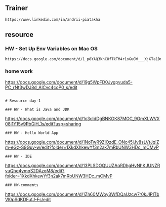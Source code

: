 
## Trainer 
```
https://www.linkedin.com/in/andrii-piatakha
```

## resource 
### HW - Set Up Env Variables on Mac OS
```
https://docs.google.com/document/d/1_p8YAQ3khC8fTkTM4r1oGuGW___XjGTa1DmMGaGMjA8/edit
```

###  home work
https://docs.google.com/document/d/19g5WpFD0Jygpvuda5-PC_rNt3wDJ8d_AICvc4coP0_s/edit
```

# Resource day-1

### HW - What is Java and JDK
```
https://docs.google.com/document/d/1c3didDgBNKOK87MOC_9OmXLWVX08l1Y15v9PbGlH_1s/edit?usp=sharing
```
### HW - Hello World App
```
https://docs.google.com/document/d/1NoTwR9ZiOzdE_ONc45jJv8sLVtJqiZm-eGz-S9Guv-w/edit?folder=1XkdXhkewYf3n2ak7mRbUNW3HDc_mCMvP
```
### HW - IDE
```
https://docs.google.com/document/d/13PLSDOQUUZAqRDhgHvNhKJUNZRvuQhe4ymqS2DAzoM8/edit?folder=1XkdXhkewYf3n2ak7mRbUNW3HDc_mCMvP
```
### HW-comments
```
https://docs.google.com/document/d/1Zh60MWoy3WfDQaUzcw7r0kJIPITbVl0pSdKDFufJ-Fs/edit
```
